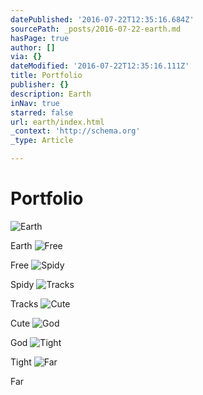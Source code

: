 ```yaml
---
datePublished: '2016-07-22T12:35:16.684Z'
sourcePath: _posts/2016-07-22-earth.md
hasPage: true
author: []
via: {}
dateModified: '2016-07-22T12:35:16.111Z'
title: Portfolio
publisher: {}
description: Earth
inNav: true
starred: false
url: earth/index.html
_context: 'http://schema.org'
_type: Article

---
```

# Portfolio
![Earth](https://the-grid-user-content.s3-us-west-2.amazonaws.com/6508bd04-56b5-4f5d-8d8e-cb697aefa86a.jpg)

Earth
![Free](https://the-grid-user-content.s3-us-west-2.amazonaws.com/2043184d-9215-43b4-b7ba-b29c09a1669a.jpg)

Free
![Spidy](https://the-grid-user-content.s3-us-west-2.amazonaws.com/b22b8d8c-93de-4086-86d3-bab451025a52.jpg)

Spidy
![Tracks](https://the-grid-user-content.s3-us-west-2.amazonaws.com/6a0fc8f1-c81f-4309-82e8-6a7b919ec2ed.jpg)

Tracks
![Cute](https://the-grid-user-content.s3-us-west-2.amazonaws.com/38cb257c-f7be-488f-8228-23473a4e64ae.jpg)

Cute
![God](https://the-grid-user-content.s3-us-west-2.amazonaws.com/3c4af869-7826-442f-932d-36ceea2eb172.jpg)

God
![Tight](https://the-grid-user-content.s3-us-west-2.amazonaws.com/7e8da56a-ebdc-4d10-ad29-1a12a9804cc7.jpg)

Tight
![Far](https://the-grid-user-content.s3-us-west-2.amazonaws.com/10951666-3fcc-42e5-8328-6dea94a1ea18.jpg)

Far